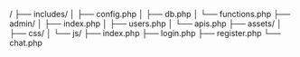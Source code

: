 /
├── includes/
│   ├── config.php
│   ├── db.php
│   └── functions.php
├── admin/
│   ├── index.php
│   ├── users.php
│   └── apis.php
├── assets/
│   ├── css/
│   └── js/
├── index.php
├── login.php
├── register.php
└── chat.php